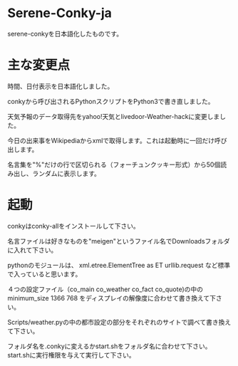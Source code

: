 # Serene-Conky-ja
serene-conkyを日本語化したものです。

# 主な変更点
時間、日付表示を日本語化しました。

conkyから呼び出されるPythonスクリプトをPython3で書き直しました。

天気予報のデータ取得先をyahoo!天気とlivedoor-Weather-hackに変更しました。

今日の出来事をWikipediaからxmlで取得します。これは起動時に一回だけ呼び出します。

名言集を"%"だけの行で区切られる（フォーチュンクッキー形式）から50個読み出し、ランダムに表示します。

# 起動
conkyはconky-allをインストールして下さい。

名言ファイルは好きなものを"meigen"というファイル名でDownloadsフォルダに入れて下さい。

pythonのモジュールは、
xml.etree.ElementTree as ET
urllib.request
など標準で入っていると思います。

４つの設定ファイル（co_main co_weather co_fact co_quote)の中の
minimum_size 1366 768
をディスプレイの解像度に合わせて書き換えて下さい。

Scripts/weather.pyの中の都市設定の部分をそれぞれのサイトで調べて書き換えて下さい。

フォルダ名を.conkyに変えるかstart.shをフォルダ名に合わせて下さい。
start.shに実行権限を与えて実行して下さい。

